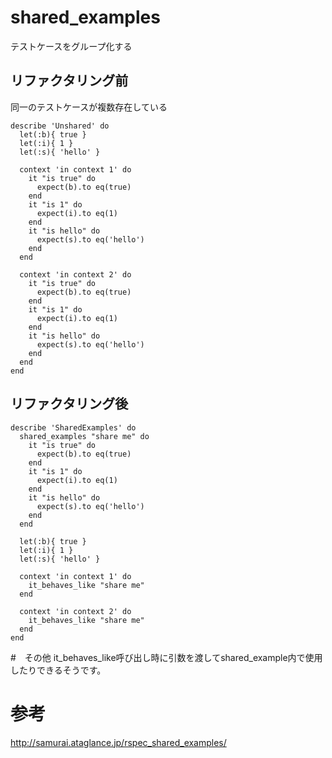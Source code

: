 # shared_examples

テストケースをグループ化する


## リファクタリング前

同一のテストケースが複数存在している

```
describe 'Unshared' do
  let(:b){ true }
  let(:i){ 1 }
  let(:s){ 'hello' }

  context 'in context 1' do
    it "is true" do
      expect(b).to eq(true)
    end
    it "is 1" do
      expect(i).to eq(1)
    end
    it "is hello" do
      expect(s).to eq('hello')
    end
  end

  context 'in context 2' do
    it "is true" do
      expect(b).to eq(true)
    end
    it "is 1" do
      expect(i).to eq(1)
    end
    it "is hello" do
      expect(s).to eq('hello')
    end
  end
end
```

## リファクタリング後

```
describe 'SharedExamples' do
  shared_examples "share me" do
    it "is true" do
      expect(b).to eq(true)
    end
    it "is 1" do
      expect(i).to eq(1)
    end
    it "is hello" do
      expect(s).to eq('hello')
    end
  end

  let(:b){ true }
  let(:i){ 1 }
  let(:s){ 'hello' }

  context 'in context 1' do
    it_behaves_like "share me"
  end

  context 'in context 2' do
    it_behaves_like "share me"
  end
end
```

#　その他
it_behaves_like呼び出し時に引数を渡してshared_example内で使用したりできるそうです。

# 参考
http://samurai.ataglance.jp/rspec_shared_examples/
